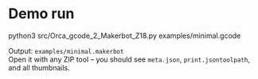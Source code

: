 # Demo run

python3 src/Orca_gcode_2_Makerbot_Z18.py examples/minimal.gcode

Output: `examples/minimal.makerbot`  
Open it with any ZIP tool – you should see `meta.json`, `print.jsontoolpath`, and all thumbnails.
